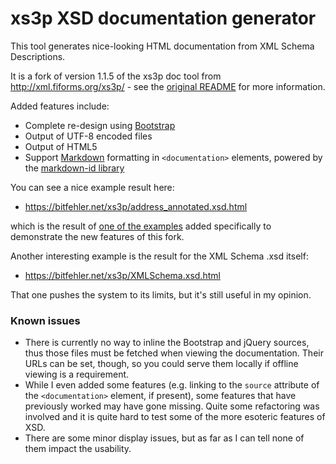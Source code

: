 # xs3p XSD documentation generator

This tool generates nice-looking HTML documentation from XML Schema
Descriptions.

It is a fork of version 1.1.5 of the xs3p doc tool from
http://xml.fiforms.org/xs3p/ - see the [original README](README_ORIG.txt) for
more information.

Added features include:

 - Complete re-design using [Bootstrap](https://getbootstrap.com "Bootstrap homepage")
 - Output of UTF-8 encoded files
 - Output of HTML5
 - Support [Markdown](https://daringfireball.net/projects/markdown/ "Markdown homepage")
   formatting in `<documentation>` elements, powered by the
   [markdown-id library](https://github.com/markdown-it/markdown-it)

You can see a nice example result here:

 * https://bitfehler.net/xs3p/address_annotated.xsd.html

which is the result of [one of the
examples](examples/address_annotated.xsd "XSD source of the example")
added specifically to demonstrate the new features of this fork.

Another interesting example is the result for the XML Schema .xsd itself:

 * https://bitfehler.net/xs3p/XMLSchema.xsd.html

That one pushes the system to its limits, but it's still useful in my opinion.

### Known issues

 * There is currently no way to inline the Bootstrap and jQuery sources, thus
   those files must be fetched when viewing the documentation. Their URLs can
   be set, though, so you could serve them locally if offline viewing is a
   requirement.
 * While I even added some features (e.g. linking to the `source` attribute of
   the `<documentation>` element, if present), some features that have
   previously worked may have gone missing. Quite some refactoring was involved
   and it is quite hard to test some of the more esoteric features of XSD.
 * There are some minor display issues, but as far as I can tell none of them
   impact the usability.
